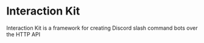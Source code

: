 # Interaction Kit

Interaction Kit is a framework for creating Discord slash command bots over the HTTP API
